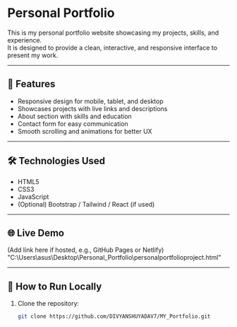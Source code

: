 # Personal Portfolio

This is my personal portfolio website showcasing my projects, skills, and experience.  
It is designed to provide a clean, interactive, and responsive interface to present my work.

---

## 🚀 Features
- Responsive design for mobile, tablet, and desktop
- Showcases projects with live links and descriptions
- About section with skills and education
- Contact form for easy communication
- Smooth scrolling and animations for better UX

---

## 🛠️ Technologies Used
- HTML5
- CSS3
- JavaScript
- (Optional) Bootstrap / Tailwind / React (if used)

---

## 🌐 Live Demo
(Add link here if hosted, e.g., GitHub Pages or Netlify)
"C:\Users\asus\Desktop\Personal_Portfolio\personalportfolioproject.html"

---

## 📂 How to Run Locally
1. Clone the repository:
   ```bash
   git clone https://github.com/DIVYANSHUYADAV7/MY_Portfolio.git
